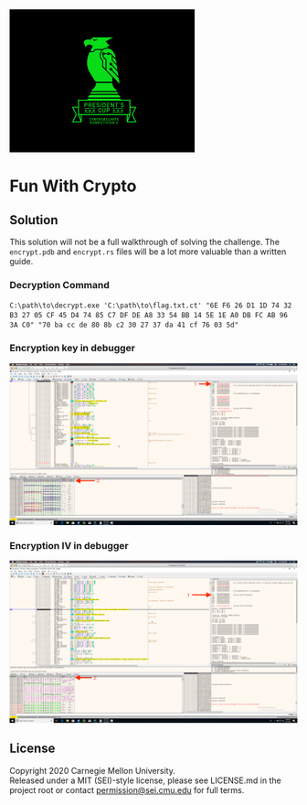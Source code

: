 <img src="../../../pc1-logo.png" height="250px">

# Fun With Crypto

## Solution

This solution will not be a full walkthrough of solving the challenge. The `encrypt.pdb` and `encrypt.rs` files will
be a lot more valuable than a written guide.

### Decryption Command

`C:\path\to\decrypt.exe 'C:\path\to\flag.txt.ct' "6E F6 26 D1 1D 74 32 B3 27 05 CF 45 D4 74 85 C7 DF DE A8 33 54 BB 14 5E 1E A0 DB FC AB 96 3A C0" "70 ba cc de 80 8b c2 30 27 37 da 41 cf 76 03 5d"`

### Encryption key in debugger

<img src="key.png">

### Encryption IV in debugger

<img src="iv.png">

## License
Copyright 2020 Carnegie Mellon University.  
Released under a MIT (SEI)-style license, please see LICENSE.md in the project root or contact permission@sei.cmu.edu for full terms.
